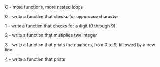 C - more functions,  more nested loops

0 - write a function that checks for uppercase character

1 - write a function that checks for a digit (0 through 9)

2 - write a function that multiplies two integer

3 - write a function that prints the numbers,  from 0 to 9, followed by a new line

4 - write a function that prints
